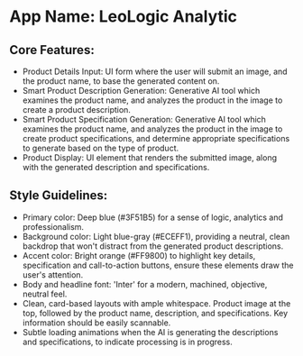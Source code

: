 # **App Name**: LeoLogic Analytic

## Core Features:

- Product Details Input: UI form where the user will submit an image, and the product name, to base the generated content on.
- Smart Product Description Generation: Generative AI tool which examines the product name, and analyzes the product in the image to create a product description.
- Smart Product Specification Generation: Generative AI tool which examines the product name, and analyzes the product in the image to create product specifications, and determine appropriate specifications to generate based on the type of product.
- Product Display: UI element that renders the submitted image, along with the generated description and specifications.

## Style Guidelines:

- Primary color: Deep blue (#3F51B5) for a sense of logic, analytics and professionalism.
- Background color: Light blue-gray (#ECEFF1), providing a neutral, clean backdrop that won't distract from the generated product descriptions.
- Accent color: Bright orange (#FF9800) to highlight key details, specification and call-to-action buttons, ensure these elements draw the user's attention.
- Body and headline font: 'Inter' for a modern, machined, objective, neutral feel.
- Clean, card-based layouts with ample whitespace. Product image at the top, followed by the product name, description, and specifications. Key information should be easily scannable.
- Subtle loading animations when the AI is generating the descriptions and specifications, to indicate processing is in progress.